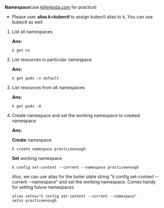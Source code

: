 **Namespace**(use [killerkoda.com](https://killercoda.com/playgrounds/scenario/kubernetes) for practice)
- Please user **alias k=kubectl** to assign kubectl alias to k, You can use kubectl as well
1. List all namespaces

   **Ans:**

       k get ns
2. List resources in particular namespace
   
   **Ans:**

       k get pods -n default
3. List resources from all namespaces
   
   **Ans:**

       k get pods -A
4. Create namespace and set the working namespace to created namespace
   
   **Ans:**

   **Create** namespace
   
       k create namespace practiceenough

   **Set** working namespace
   
       k config set-context --current --namespace practiceenough

   Also, we can use alias for the boiler plate string "k config set-context --current --namespace" and set the working namespace.
   Comes handy for setting future namespaces

       alias setns="k config set-context --current --namespace"
       setns practiceenough

